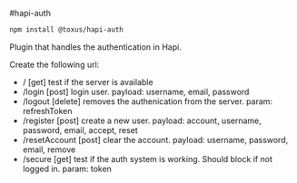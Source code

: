 #hapi-auth
```sh
npm install @toxus/hapi-auth
```
Plugin that handles the authentication in Hapi.

Create the following url:
* / [get] test if the server is available
* /login [post] login user. payload: username, email, password
* /logout [delete] removes the authenication from the server. param: refreshToken
* /register [post] create a new user. payload: account, username, password, email, accept, reset
* /resetAccount [post] clear the account. payload: username, password, email, remove
* /secure [get] test if the auth system is working. Should block if not logged in. param: token